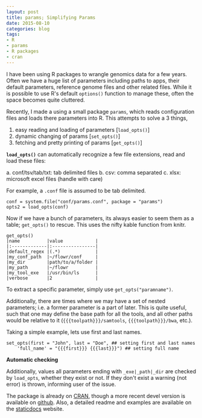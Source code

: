 ```yaml
---
layout: post
title: params; Simplifying Params
date: 2015-08-10
categories: blog
tags:
- R
- params
- R packages
- cran
---
```


I have been using R packages to wrangle genomics data for a few years. Often we have a huge list of parameters including paths to apps, their default parameters, reference genome files and other related files. While it is possible to use R's default `options()` function to manage these, often the space becomes quite cluttered.

Recently, I made a using a small package `params`, which reads configuration files and loads there parameters into R. This attempts to solve a 3 things,

1. easy reading and loading of parameters [`load_opts()`]
2. dynamic changing of params [`set_opts()`]
3. fetching and pretty printing of params [`get_opts()`]


**`load_opts()`** can automatically recognize a few file extensions, read and load these files:

a. conf/tsv/tab/txt: tab delimited files
b. csv: comma separated
c. xlsx: microsoft excel files (handle with care)

For example, a `.conf` file is assumed to be tab delimited.

```
conf = system.file("conf/params.conf", package = "params")
opts2 = load_opts(conf)
```

Now if we have a bunch of parameters, its always easier to seem them as a table; `get_opts()` to rescue. This uses the nifty kable function from knitr.

```
get_opts()
|name          |value            |
|:-------------|:----------------|
|default_regex |(.*)             |
|my_conf_path  |~/flowr/conf     |
|my_dir        |path/to/a/folder |
|my_path       |~/flowr          |
|my_tool_exe   |/usr/bin/ls      |
|verbose       |2                |
```

To extract a specific parameter, simply use `get_opts("paramname")`.

Additionally, there are times where we may have a set of nested parameters; i.e. a former parameter is a part of later. This is quite useful, such that one may define the base path for all the tools, and all other paths would be relative to it (`{{{toolpath}}}/samtools`, `{{{toolpath}}}/bwa`, etc.).

Taking a simple example, lets use first and last names.

```
set_opts(first = "John", last = "Doe", ## setting first and last names
    'full_name' = "{{{first}}} {{{last}}}") ## setting full name
```

**Automatic checking**

Additionally, values all parameters ending with `_exe|_path|_dir` are checked by `load_opts`, whether they exist or not. If they don't exist a warning (not error) is thrown, informing user of the issue.

The package is already on [CRAN](https://cran.rstudio.com/web/packages/params/index.html), though a more recent devel version is available on [github](https://github.com/sahilseth/params). Also, a detailed readme and examples are available on the [staticdocs](http://sahilseth.com/params/) website.
